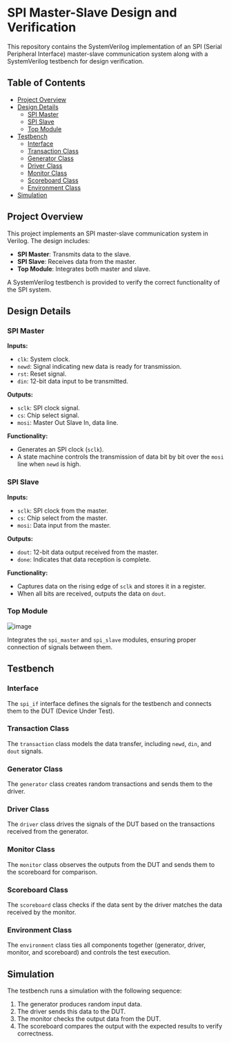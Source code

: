# SPI Master-Slave Design and Verification

This repository contains the SystemVerilog implementation of an SPI (Serial Peripheral Interface) master-slave communication system along with a SystemVerilog testbench for design verification.

## Table of Contents
- [Project Overview](#project-overview)
- [Design Details](#design-details)
  - [SPI Master](#spi-master)
  - [SPI Slave](#spi-slave)
  - [Top Module](#top-module)
- [Testbench](#testbench)
  - [Interface](#interface)
  - [Transaction Class](#transaction-class)
  - [Generator Class](#generator-class)
  - [Driver Class](#driver-class)
  - [Monitor Class](#monitor-class)
  - [Scoreboard Class](#scoreboard-class)
  - [Environment Class](#environment-class)
- [Simulation](#simulation)

## Project Overview

This project implements an SPI master-slave communication system in Verilog. The design includes:
- **SPI Master**: Transmits data to the slave.
- **SPI Slave**: Receives data from the master.
- **Top Module**: Integrates both master and slave.

A SystemVerilog testbench is provided to verify the correct functionality of the SPI system.

## Design Details

### SPI Master

**Inputs:**
- `clk`: System clock.
- `newd`: Signal indicating new data is ready for transmission.
- `rst`: Reset signal.
- `din`: 12-bit data input to be transmitted.

**Outputs:**
- `sclk`: SPI clock signal.
- `cs`: Chip select signal.
- `mosi`: Master Out Slave In, data line.

**Functionality:**
- Generates an SPI clock (`sclk`).
- A state machine controls the transmission of data bit by bit over the `mosi` line when `newd` is high.

### SPI Slave

**Inputs:**
- `sclk`: SPI clock from the master.
- `cs`: Chip select from the master.
- `mosi`: Data input from the master.

**Outputs:**
- `dout`: 12-bit data output received from the master.
- `done`: Indicates that data reception is complete.

**Functionality:**
- Captures data on the rising edge of `sclk` and stores it in a register.
- When all bits are received, outputs the data on `dout`.

### Top Module
![image](https://github.com/user-attachments/assets/f0f951c1-1cb3-4c1e-a037-82789299a48e)

Integrates the `spi_master` and `spi_slave` modules, ensuring proper connection of signals between them.

## Testbench

### Interface

The `spi_if` interface defines the signals for the testbench and connects them to the DUT (Device Under Test).

### Transaction Class

The `transaction` class models the data transfer, including `newd`, `din`, and `dout` signals.

### Generator Class

The `generator` class creates random transactions and sends them to the driver.

### Driver Class

The `driver` class drives the signals of the DUT based on the transactions received from the generator.

### Monitor Class

The `monitor` class observes the outputs from the DUT and sends them to the scoreboard for comparison.

### Scoreboard Class

The `scoreboard` class checks if the data sent by the driver matches the data received by the monitor.

### Environment Class

The `environment` class ties all components together (generator, driver, monitor, and scoreboard) and controls the test execution.

## Simulation

The testbench runs a simulation with the following sequence:
1. The generator produces random input data.
2. The driver sends this data to the DUT.
3. The monitor checks the output data from the DUT.
4. The scoreboard compares the output with the expected results to verify correctness.
